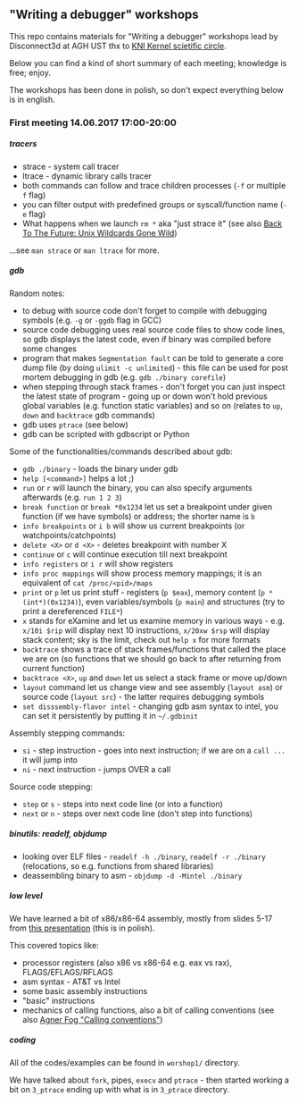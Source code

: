 ## "Writing a debugger" workshops

This repo contains materials for "Writing a debugger" workshops lead by Disconnect3d at AGH UST thx to [KNI Kernel scietific circle](http://kernel.fis.agh.edu.pl/).

Below you can find a kind of short summary of each meeting; knowledge is free; enjoy.

The workshops has been done in polish, so don't expect everything below is in english.

### First meeting 14.06.2017 17:00-20:00

##### tracers

* strace - system call tracer
* ltrace - dynamic library calls tracer
* both commands can follow and trace children processes (`-f` or multiple `f` flag)
* you can filter output with predefined groups or syscall/function name (`-e` flag)
* What happens when we launch `rm *` aka "just strace it" (see also [Back To The Future: Unix Wildcards Gone Wild](https://www.defensecode.com/public/DefenseCode_Unix_WildCards_Gone_Wild.txt))

...see `man strace` or `man ltrace` for more.

##### gdb

Random notes:

* to debug with source code don't forget to compile with debugging symbols (e.g. `-g` or `-ggdb` flag in GCC)
* source code debugging uses real source code files to show code lines, so gdb displays the latest code, even if binary was compiled before some changes
* program that makes `Segmentation fault` can be told to generate a core dump file (by doing `ulimit -c unlimited`) - this file can be used for post mortem debugging in gdb (e.g. `gdb ./binary corefile`)
* when stepping through stack frames - don't forget you can just inspect the latest state of program - going up or down won't hold previous global variables (e.g. function static variables) and so on (relates to `up`, `down` and `backtrace` gdb commands)
* gdb uses `ptrace` (see below)
* gdb can be scripted with gdbscript or Python

Some of the functionalities/commands described about gdb:

* `gdb ./binary` - loads the binary under gdb
* `help [<command>]` helps a lot ;)
* `run` or `r` will launch the binary, you can also specify arguments afterwards (e.g. `run 1 2 3`)
* `break function` or `break *0x1234` let us set a breakpoint under given function (if we have symbols) or address; the shorter name is `b`
* `info breakpoints` or `i b` will show us current breakpoints (or watchpoints/catchpoints)
* `delete <X>` or `d <X>` - deletes breakpoint with number X
* `continue` or `c` will continue execution till next breakpoint
* `info registers` or `i r` will show registers
* `info proc mappings` will show process memory mappings; it is an equivalent of `cat /proc/<pid>/maps`
* `print` or `p` let us print stuff - registers (`p $eax`), memory content (`p *(int*)(0x1234)`), even variables/symbols (`p main`) and structures (try to print a dereferenced `FILE*`)
* `x` stands for eXamine and let us examine memory in various ways - e.g. `x/10i $rip` will display next 10 instructions, `x/20xw $rsp` will display stack content; sky is the limit, check out `help x` for more formats
* `backtrace` shows a trace of stack frames/functions that called the place we are on (so functions that we should go back to after returning from current function) 
* `backtrace <X>`, `up` and `down` let us select a stack frame or move up/down
* `layout` command let us change view and see assembly (`layout asm`) or source code (`layout src`) - the latter requires debugging symbols
* `set disssembly-flavor intel` - changing gdb asm syntax to intel, you can set it persistently by putting it in `~/.gdbinit`

Assembly stepping commands:
* `si` - step instruction - goes into next instruction; if we are on a `call ...` it will jump into
* `ni` - next instruction - jumps OVER a call

Source code stepping:
* `step` or `s` - steps into next code line (or into a function)
* `next` or `n` - steps over next code line (don't step into functions)

##### binutils: readelf, objdump

* looking over ELF files - `readelf -h ./binary`, `readelf -r ./binary` (relocations, so e.g. functions from shared libraries)
* deassembling binary to asm - `objdump -d -Mintel ./binary`

##### low level

We have learned a bit of x86/x86-64 assembly, mostly from slides 5-17 from [this presentation](https://docs.google.com/presentation/d/1HKuW69NFD2IFSdkdD7ul3aWriHXHDLfPOvJV0wsiwH0/edit#slide=id.g212fc02393_0_0) (this is in polish).

This covered topics like:
* processor registers (also x86 vs x86-64 e.g. eax vs rax), FLAGS/EFLAGS/RFLAGS
* asm syntax - AT&T vs Intel
* some basic assembly instructions
* "basic" instructions
* mechanics of calling functions, also a bit of calling conventions (see also [Agner Fog "Calling conventions"](www.agner.org/optimize/calling_conventions.pdf))


##### coding

All of the codes/examples can be found in `worshop1/` directory.

We have talked about `fork`, pipes, `execv` and `ptrace` - then started working a bit on `3_ptrace` ending up with what is in `3_ptrace` directory.
